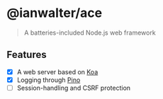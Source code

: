 # @ianwalter/ace
> A batteries-included Node.js web framework

## Features

- [x] A web server based on [Koa][koaUrl]
- [x] Logging through [Pino][pinoUrl]
- [ ] Session-handling and CSRF protection

[koaUrl]: https://koajs.com/
[pinoUrl]: http://getpino.io/#/

